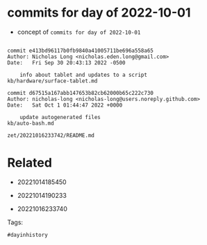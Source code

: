 # commits for day of 2022-10-01

- concept of `commits for day of 2022-10-01`

```

commit e413bd96117b0fb9840a41005711be696a558a65
Author: Nicholas Long <nicholas.eden.long@gmail.com>
Date:   Fri Sep 30 20:43:13 2022 -0500

    info about tablet and updates to a script
kb/hardware/surface-tablet.md

commit d67515a167abb147653b82cb62000b65c222c730
Author: nicholas-long <nicholas-long@users.noreply.github.com>
Date:   Sat Oct 1 01:44:47 2022 +0000

    update autogenerated files
kb/auto-bash.md
```

` zet/20221016233742/README.md `

# Related

- 20221014185450

- 20221014190233

- 20221016233740

Tags:

    #dayinhistory

